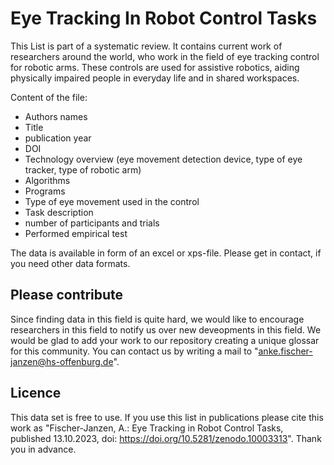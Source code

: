 # Eye Tracking In Robot Control Tasks
This List is part of a systematic review. It contains current work of researchers around the world, who work in the field of eye tracking control for robotic arms. These controls are used for assistive robotics, aiding physically impaired people in everyday life and in shared workspaces. 

Content of the file: 
- Authors names
- Title
- publication year
- DOI
- Technology overview (eye movement detection device, type of eye tracker, type of robotic arm)
- Algorithms
- Programs
- Type of eye movement used in the control
- Task description
- number of participants and trials
- Performed empirical test

The data is available in form of an excel or xps-file. Please get in contact, if you need other data formats. 

## Please contribute
Since finding data in this field is quite hard, we would like to encourage researchers in this field to notify us over new deveopments in this field. We would be glad to add your work to our repository creating a unique glossar for this community. You can contact us by writing a mail to "anke.fischer-janzen@hs-offenburg.de".

## Licence 
This data set is free to use. If you use this list in publications please cite this work as "Fischer-Janzen, A.: Eye Tracking in Robot Control Tasks, published 13.10.2023, doi: https://doi.org/10.5281/zenodo.10003313". 
Thank you in advance. 
